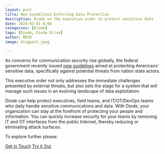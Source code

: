 ```yaml
---
layout: post
title: New Guidelines Enforcing Data Protection
description: Diode on the executive order to protect sensitive data
date: 2024-03-01 8:00
categories: [Diode]
tags: [Diode, Diode Drive]
author: MNJR
image: blogpost.jpeg

---
```

As concerns for communication security rise globally, the federal government recently issued [new guidelines](https://www.cnbc.com/2024/02/28/biden-executive-order-aims-to-protect-americans-sensitive-data-from-china-russia.html?__source=iosappshare%7Ccom.apple.UIKit.activity.Mail) aimed at protecting Americans' sensitive data, specifically against potential threats from nation state actors. 

This executive order not only addresses the immediate challenges presented by external threats, but also sets the stage for a system that will manage such issues in an evolving landscape of data exploitation.

Diode can help protect executives, field teams, and IT/OT/DevOps teams who daily handle sensitive communications and data.  With Diode, your organization can stay at the forefront of protecting your people and information.  You can quickly increase security for your teams by removing IT and OT interfaces from the public Internet, thereby reducing or eliminating attack surfaces.  

To explore further please:
<div class="story__buttons">
  <a href="{{"https://contactdiode.paperform.co"}}" class="btn" target="">Get in Touch</a>
  <a href="#download-app" class="btn popup-open" target="">Try it Out</a>
</div>
